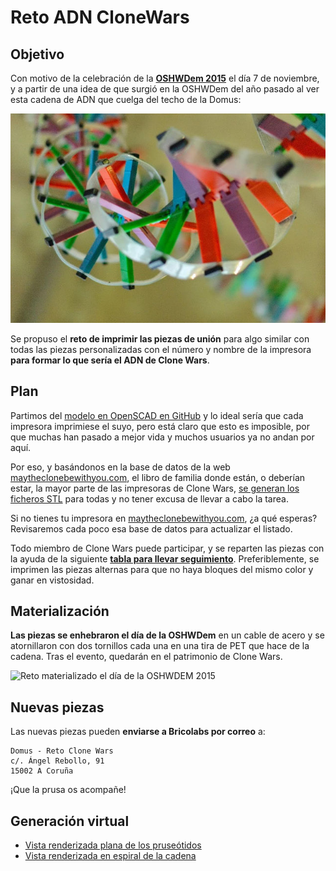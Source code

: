 # Reto ADN CloneWars

## Objetivo

Con motivo de la celebración de la [__OSHWDem 2015__][1] el día 7 de noviembre, y a partir de una idea de que surgió en la OSHWDem del año pasado al ver esta cadena de ADN que cuelga del techo de la Domus:

![ADN Domus](img/domus.jpg)

Se propuso el __reto de imprimir las piezas de unión__ para algo similar con todas las piezas personalizadas con el número y nombre de la impresora __para formar lo que sería el ADN de Clone Wars__.

## Plan

Partimos del [modelo en OpenSCAD en GitHub][2] y lo ideal sería que cada impresora imprimiese el suyo, pero está claro que esto es imposible, por que muchas han pasado a mejor vida y muchos usuarios ya no andan por aquí.

Por eso, y basándonos en la base de datos de la web [maytheclonebewithyou.com][3], el libro de familia donde están, o deberían estar, la mayor parte de las impresoras de Clone Wars, [se generan los ficheros STL][STL01] para todas y no tener excusa de llevar a cabo la tarea.

Si no tienes tu impresora en [maytheclonebewithyou.com][3], ¿a qué esperas? Revisaremos cada poco esa base de datos para actualizar el listado.

Todo miembro de Clone Wars puede participar, y se reparten las piezas con la ayuda de la siguiente [__tabla para llevar seguimiento__][4]. Preferiblemente, se imprimen las piezas alternas para que no haya bloques del mismo color y ganar en vistosidad.

## Materialización

__Las piezas se enhebraron el día de la OSHWDem__ en un cable de acero y se atornillaron con dos tornillos cada una en una tira de PET que hace de la cadena. Tras el evento, quedarán en el patrimonio de Clone Wars.

![Reto materializado el día de la OSHWDEM 2015][OSH01]

## Nuevas piezas

Las nuevas piezas pueden __enviarse a Bricolabs por correo__ a: 

    Domus - Reto Clone Wars
    c/. Ángel Rebollo, 91
    15002 A Coruña

¡Que la prusa os acompañe!

## Generación virtual

  - [Vista renderizada plana de los pruseótidos][REN01]
  - [Vista renderizada en espiral de la cadena][REN02]


<!-- links -->
[1]: http://oshwdem.org
[2]: https://github.com/brico-labs/RetoADNCloneWars
[3]: http://maytheclonebewithyou.com
[4]: https://docs.google.com/spreadsheets/d/1CEc78IfhfzFyl3C44KGNHMy91A-xR38lpYUZox4AY-k/edit?usp=sharing
[OSH01]: https://raw.githubusercontent.com/brico-labs/RetoADNCloneWars/master/img/sequence-oshwdem.jpg
[REN01]: http://brico-labs.github.io/RetoADNCloneWars/image_render/ADN_odd.html
[REN02]: http://brico-labs.github.io/RetoADNCloneWars/image_render/ADN_3d_even.html
[STL01]: https://github.com/brico-labs/RetoADNCloneWars/tree/master/stl
